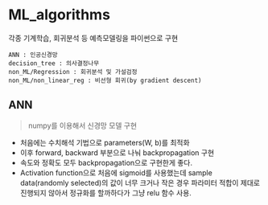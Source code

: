 # ML_algorithms
각종 기계학습, 회귀분석 등 예측모델링을 파이썬으로 구현

```
ANN : 인공신경망
decision_tree : 의사결정나무
non_ML/Regression : 회귀분석 및 가설검정
non_ML/non_linear_reg : 비선형 회귀(by gradient descent)
```

## ANN

> numpy를 이용해서 신경망 모델 구현

- 처음에는 수치해석 기법으로 parameters(W, b)를 최적화
- 이후 forward, backward 부분으로 나눠 backpropagation 구현
- 속도와 정확도 모두 backpropagation으로 구현한게 좋다.
- Activation function으로 처음에 sigmoid를 사용했는데 sample data(randomly selected)의 값이 너무 크거나 작은 경우 파라미터 적합이 제대로 진행되지 않아서 정규화를 할까하다가 그냥 relu 함수 사용.  